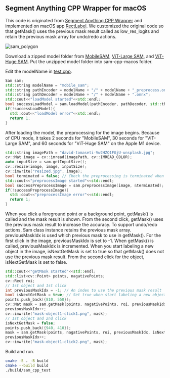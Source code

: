 ## Segment Anything CPP Wrapper for macOS

This code is originated from [Segment Anything CPP Wrapper](https://github.com/dinglufe/segment-anything-cpp-wrapper) and implemented on macOS app [RectLabel](https://rectlabel.com). We customized the original code so that getMask() uses the previous mask result called as low_res_logits and retain the previous mask array for undo/redo actions. 

![sam_polygon](https://github.com/ryouchinsa/sam-cpp-macos/assets/1954306/4640e139-c533-4b8c-b27b-e02a401b9bbd)

Download a zipped model folder from
[MobileSAM](https://huggingface.co/rectlabel/segment-anything-onnx-models/resolve/main/mobile_sam.zip), [ViT-Large SAM](https://huggingface.co/rectlabel/segment-anything-onnx-models/resolve/main/sam_vit_l_0b3195.zip), and [ViT-Huge SAM](https://huggingface.co/rectlabel/segment-anything-onnx-models/resolve/main/sam_vit_h_4b8939.zip).
Put the unzipped model folder into sam-cpp-macos folder.

Edit the modelName in [test.cpp](https://github.com/ryouchinsa/sam-cpp-macos/blob/master/test.cpp).

```cpp
Sam sam;
std::string modelName = "mobile_sam";
std::string pathEncoder = modelName + "/" + modelName + "_preprocess.onnx";
std::string pathDecoder = modelName + "/" + modelName + ".onnx";
std::cout<<"loadModel started"<<std::endl;
bool successLoadModel = sam.loadModel(pathEncoder, pathDecoder, std::thread::hardware_concurrency());
if(!successLoadModel){
  std::cout<<"loadModel error"<<std::endl;
  return 1;
}
```

After loading the model, the preprocessing for the image begins. Because of CPU mode, it takes 2 seconds for "MobileSAM", 30 seconds for "ViT-Large SAM", and 60 seconds for "ViT-Huge SAM" on the Apple M1 device.

```cpp
std::string imagePath = "david-tomaseti-Vw2HZQ1FGjU-unsplash.jpg";
cv::Mat image = cv::imread(imagePath, cv::IMREAD_COLOR);
auto inputSize = sam.getInputSize();
cv::resize(image, image, inputSize);
cv::imwrite("resized.jpg", image);
bool terminated = false; // Check the preprocessing is terminated when the image is changed
std::cout<<"preprocessImage started"<<std::endl;
bool successPreprocessImage = sam.preprocessImage(image, &terminated);
if(!successPreprocessImage){
  std::cout<<"preprocessImage error"<<std::endl;
  return 1;
}
```

When you click a foreground point or a background point, getMask() is called and the mask result is shown. From the second click, getMask() uses the previous mask result to increase the accuracy. To support undo/redo actions, Sam class instance retains the previous mask array. previousMaskIdx is used which previous mask to use in getMask(). For the first click in the image, previousMaskIdx is set to -1. When getMask() is called, previousMaskIdx is incremented. When you start labeling a new object in the image, isNextGetMask is set to true so that getMask() does not use the previous mask result. From the second click for the object, isNextGetMask is set to false.

```cpp
std::cout<<"getMask started"<<std::endl;
std::list<cv::Point> points, nagativePoints;
cv::Rect roi;
// 1st object and 1st click
int previousMaskIdx = -1; // An index to use the previous mask result
bool isNextGetMask = true; // Set true when start labeling a new object
points.push_back({810, 550});
cv::Mat mask = sam.getMask(points, nagativePoints, roi, previousMaskIdx, isNextGetMask);
previousMaskIdx++;
cv::imwrite("mask-object1-click1.png", mask);
// 1st object and 2nd click
isNextGetMask = false;
points.push_back({940, 410});
mask = sam.getMask(points, nagativePoints, roi, previousMaskIdx, isNextGetMask);
previousMaskIdx++;
cv::imwrite("mask-object1-click2.png", mask);
```

Build and run.

```bash
cmake -S . -B build
cmake --build build
./build/sam_cpp_test
```

